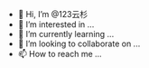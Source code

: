 - 👋 Hi, I’m @123云杉
- 👀 I’m interested in ...
- 🌱 I’m currently learning ...
- 💞️ I’m looking to collaborate on ...
- 📫 How to reach me ...

<!---
123yunshan/123yunshan is a ✨ special ✨ repository because its `README.md` (this file) appears on your GitHub profile.
You can click the Preview link to take a look at your changes.
--->

